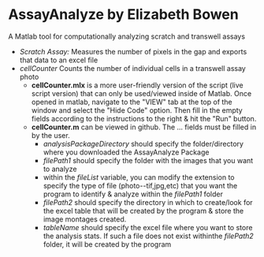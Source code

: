 # AssayAnalyze by Elizabeth Bowen
A Matlab tool for computationally analyzing scratch and transwell assays
- *Scratch Assay:* Measures the number of pixels in the gap and exports that data to an excel file
- *cellCounter* Counts the number of individual cells in a transwell assay photo
  - **cellCounter.mlx** is a more user-friendly version of the script (live script version) that can only be used/viewed inside of Matlab. Once opened in matlab, navigate to the "VIEW" tab at the top of the window and select the "Hide Code" option. Then fill in the empty fields according to the instructions to the right & hit the "Run" button.
  - **cellCounter.m** can be viewed in github. The ... fields must be filled in by the user.
    - *analysisPackageDirectory* should specify the folder/directory where you downloaded the AssayAnalyze Package
    - *filePath1* should specify the folder with the images that you want to analyze
    - within the *fileList* variable, you can modify the extension to specify the type of file (photo--tif,jpg,etc) that you want the program to identify & analyze within the *filePath1* folder
    - *filePath2* should specify the directory in which to create/look for the excel table that will be created by the program & store the image montages created.
    - *tableName* should specify the excel file where you want to store the analysis stats. If such a file does not exist withinthe *filePath2* folder, it will be created by the program
